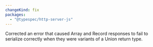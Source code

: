 ```yaml
---
changeKind: fix
packages:
  - "@typespec/http-server-js"
---
```


Corrected an error that caused Array and Record responses to fail to serialize correctly when they were variants of a Union return type.